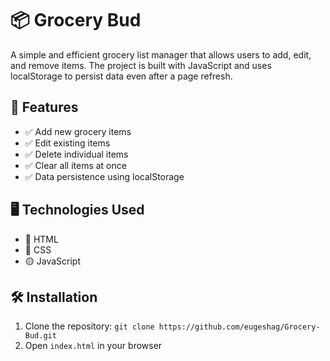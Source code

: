 # 📦 Grocery Bud 
A simple and efficient grocery list manager that allows users to add, edit, and remove items. The project is built with JavaScript and uses localStorage to persist data even after a page refresh.
## 🚀 Features
- ✅ Add new grocery items
- ✅ Edit existing items
- ✅ Delete individual items
- ✅ Clear all items at once
- ✅ Data persistence using localStorage
## 🖥️ Technologies Used
- 🔴 HTML
- 🔵 CSS
- 🟡 JavaScript
## 🛠️ Installation  
1. Clone the repository: `git clone https://github.com/eugeshag/Grocery-Bud.git`
2. Open `index.html` in your browser

